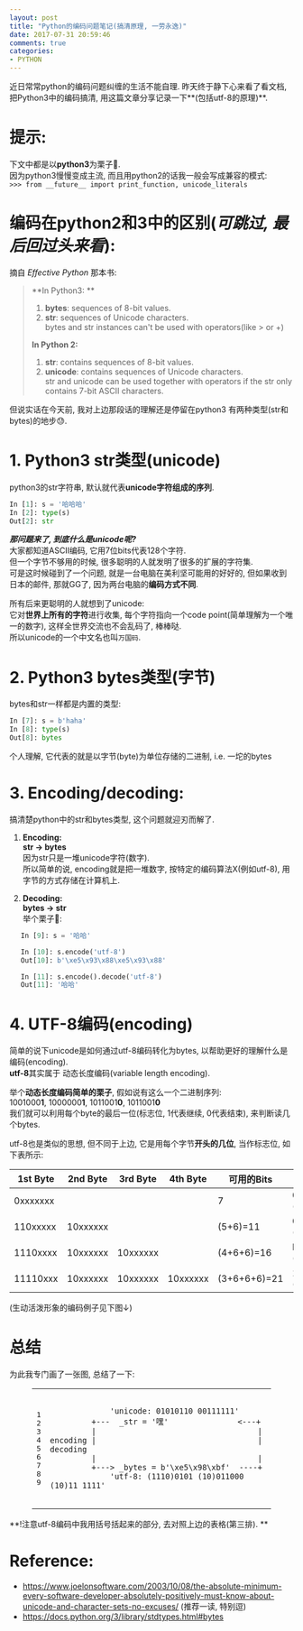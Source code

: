 ```yaml
---
layout: post
title: "Python的编码问题笔记(搞清原理, 一劳永逸)"
date: 2017-07-31 20:59:46
comments: true
categories:
- PYTHON
---
```


近日常常python的编码问题纠缠的生活不能自理. 昨天终于静下心来看了看文档, 把Python3中的编码搞清, 用这篇文章分享记录一下**(包括utf-8的原理)**.    
<img class="lazy" style="max-height:200px" data-original="/images/blog/170801_encoding/h.png">    
<!--more-->



# 提示:
下文中都是以**python3**为栗子🌰.   
因为python3慢慢变成主流, 而且用python2的话我一般会写成兼容的模式:   
`>>> from __future__ import print_function, unicode_literals`


# 编码在python2和3中的区别(_可跳过, 最后回过头来看_):
摘自 *Effective Python* 那本书:   
> **In Python3: **    
> 1. **bytes**: sequences of 8-bit values.   
> 2. **str**: sequences of Unicode characters.   
> bytes and str instances can't be used with operators(like > or +)    
> 
> **In Python 2:**    
> 1. **str**: contains sequences of 8-bit values.   
> 2. **unicode**: contains sequences of Unicode characters.    
> str and unicode can be used together with operators if the str only contains 7-bit ASCII characters.   

但说实话在今天前, 我对上边那段话的理解还是停留在python3 有两种类型(str和bytes)的地步😓.    

# 1. Python3 str类型(unicode)
python3的str字符串, 默认就代表**unicode字符组成的序列**.    
```python
In [1]: s = '哈哈哈'   
In [2]: type(s)   
Out[2]: str   
```

**_那问题来了, 到底什么是unicode呢?_**   
大家都知道ASCII编码, 它用7位bits代表128个字符.    
但一个字节不够用的时候, 很多聪明的人就发明了很多的扩展的字符集.   
可是这时候碰到了一个问题, 就是一台电脑在美利坚可能用的好好的, 但如果收到日本的邮件, 那就GG了, 因为两台电脑的**编码方式不同**.   

所有后来更聪明的人就想到了unicode:   
它对**世界上所有的字符**进行收集, 每个字符指向一个code point(简单理解为一个唯一的数字), 这样全世界交流也不会乱码了, 棒棒哒.   
所以unicode的一个中文名也叫`万国码`.



# 2. Python3 bytes类型(字节)
bytes和str一样都是内置的类型:  
```python 
In [7]: s = b'haha'
In [8]: type(s)
Out[8]: bytes   
```
个人理解, 它代表的就是以字节(byte)为单位存储的二进制, i.e. 一坨的bytes   



# 3. Encoding/decoding: 
搞清楚python中的str和bytes类型, 这个问题就迎刃而解了.   

1. **Encoding:**   
**str → bytes**   
因为str只是一堆unicode字符(数字).   
所以简单的说, encoding就是把一堆数字, 按特定的编码算法X(例如utf-8), 用字节的方式存储在计算机上.   

2. **Decoding:**   
**bytes → str**   
举个栗子🌰:   
<div style='margin-left: 20px'>

```python
In [9]: s = '哈哈'

In [10]: s.encode('utf-8')
Out[10]: b'\xe5\x93\x88\xe5\x93\x88'

In [11]: s.encode().decode('utf-8')
Out[11]: '哈哈'
```
</div>



# 4. UTF-8编码(encoding)
简单的说下unicode是如何通过utf-8编码转化为bytes, 以帮助更好的理解什么是编码(encoding).    
**utf-8**其实属于 动态长度编码(variable length encoding).   

举个**动态长度编码简单的栗子**, 假如说有这么一个二进制序列:   
1001000**1**, 1000000**1**, 1011001**0**, 1011001**0**   
我们就可以利用每个byte的最后一位(标志位, 1代表继续, 0代表结束), 来判断读几个bytes.   

utf-8也是类似的思想, 但不同于上边, 它是用每个字节**开头的几位**, 当作标志位, 如下表所示:

<table><thead><tr><th>1st Byte</th><th>2nd Byte</th><th>3rd Byte</th><th>4th Byte</th><th>可用的Bits</th><th>最大值</th></tr></thead><tbody><tr><td>0xxxxxxx</td><td></td><td></td><td></td><td>7</td><td>007F hex (127)</td></tr><tr><td>110xxxxx</td><td>10xxxxxx</td><td></td><td></td><td>(5+6)=11</td><td>07FF hex  (2047)</td></tr><tr><td>1110xxxx</td><td>10xxxxxx</td><td>10xxxxxx</td><td></td><td>(4+6+6)=16</td><td>FFFF hex (65535)</td></tr><tr><td>11110xxx</td><td>10xxxxxx</td><td>10xxxxxx</td><td>10xxxxxx</td><td>(3+6+6+6)=21</td><td>10FFFF hex (1,114,111)</td></tr></tbody>
</table>

(生动活泼形象的编码例子见下图↓)


# 总结
为此我专门画了一张图, 总结了一下:   
<figure class="code"><figcaption><span></span></figcaption><div class="highlight"><table><tbody><tr><td class="gutter"><pre class="line-numbers"><span class="line-number">1</span>
<span class="line-number">2</span>
<span class="line-number">3</span>
<span class="line-number">4</span>
<span class="line-number">5</span>
<span class="line-number">6</span>
<span class="line-number">7</span>
<span class="line-number">8</span>
<span class="line-number">9</span>
</pre></td><td class="code"><pre><code class="python"><span class="line"><span class="o"> </span>
</span><span class="line">             <span class="s">'unicode: 01010110 00111111'</span>
</span><span class="line"><span class="o">        </span> <span class="o">+---</span>  <span class="n">_str</span> <span class="o">=</span> <span class="s">'嘿'</span>               <span class="o">&lt;---+</span>
</span><span class="line"><span class="o">        </span> <span class="o">|</span>                                   <span class="o">|</span>
</span><span class="line"><span class="n">encoding</span> <span class="o">|</span>                                   <span class="o">|</span> <span class="n">decoding</span>
</span><span class="line"><span class="o">        </span> <span class="o">|</span>                                   <span class="o">|</span>
</span><span class="line"><span class="o">        </span> <span class="o">+---&gt;</span> <span class="n">_bytes</span> <span class="o">=</span> <span class="n">b</span><span class="s">'</span><span class="se">\xe5\x98\xbf</span><span class="s">'</span>  <span class="o">----+</span>
</span><span class="line">             <span class="s">'utf-8: (1110)0101 (10)011000 (10)11 1111'</span>
</span><span class="line">
</span></code></pre></td></tr></tbody></table></div></figure>  
**!注意utf-8编码中我用括号括起来的部分, 去对照上边的表格(第三排).   **



# Reference:
-  https://www.joelonsoftware.com/2003/10/08/the-absolute-minimum-every-software-developer-absolutely-positively-must-know-about-unicode-and-character-sets-no-excuses/ (推荐一读, 特别逗)
- https://docs.python.org/3/library/stdtypes.html#bytes



